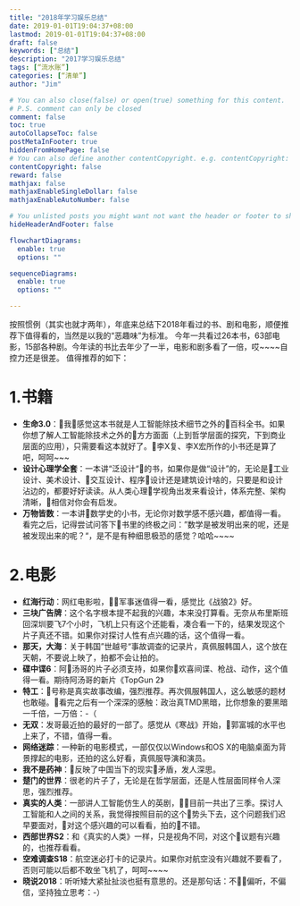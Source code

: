 ```yaml
---
title: "2018年学习娱乐总结"
date: 2019-01-01T19:04:37+08:00
lastmod: 2019-01-01T19:04:37+08:00
draft: false
keywords: ["总结"]
description: "2017学习娱乐总结"
tags: [“流水账”]
categories: [“清单”]
author: "Jim"

# You can also close(false) or open(true) something for this content.
# P.S. comment can only be closed
comment: false
toc: true
autoCollapseToc: false
postMetaInFooter: true
hiddenFromHomePage: false
# You can also define another contentCopyright. e.g. contentCopyright: "This is another copyright."
contentCopyright: false
reward: false
mathjax: false
mathjaxEnableSingleDollar: false
mathjaxEnableAutoNumber: false

# You unlisted posts you might want not want the header or footer to show
hideHeaderAndFooter: false

flowchartDiagrams:
  enable: true
  options: ""

sequenceDiagrams: 
  enable: true
  options: ""

---
```


按照惯例（其实也就才两年），年底来总结下2018年看过的书、剧和电影，顺便推荐下值得看的，当然是以我的“恶趣味”为标准。
今年一共看过26本书，63部电影，15部各种剧。今年读的书比去年少了一半，电影和剧多看了一倍，哎~~~~自控力还是很差。
值得推荐的如下：

# 1.书籍
- **生命3.0**：我感觉这本书就是人工智能除技术细节之外的百科全书。如果你想了解人工智能除技术之外的方方面面（上到哲学层面的探究，下到商业层面的应用），只需要看这本就好了。李X复、李X宏所作的小书还是算了吧，呵呵~~~
- **设计心理学全套**：一本讲“泛设计“的书，如果你是做“设计”的，无论是工业设计、美术设计、交互设计、程序设计还是建筑设计啥的，只要是和设计沾边的，都要好好读读。从人类心理学视角出发来看设计，体系完整、架构清晰，相信对你会有启发。
- **万物皆数**：一本讲数学史的小书，无论你对数学感不感兴趣，都值得一看。看完之后，记得尝试问答下书里的终极之问：”数学是被发明出来的呢，还是被发现出来的呢？“，是不是有种细思极恐的感觉？哈哈~~~~

# 2.电影
- **红海行动**：网红电影啦，军事迷值得一看，感觉比《战狼2》好。
- **三块广告牌**：这个名字根本提不起我的兴趣，本来没打算看。无奈从布里斯班回深圳要飞7个小时，飞机上只有这个还能看，凑合看一下的，结果发现这个片子真还不错。如果你对探讨人性有点兴趣的话，这个值得一看。
- **那天，大海**：关于韩国”世越号“事故调查的记录片，真佩服韩国人，这个放在天朝，不要说上映了，拍都不会让拍的。
- **碟中谍6**：阿汤哥的片子必须支持，如果你欢喜间谍、枪战、动作，这个值得一看。期待阿汤哥的新片《TopGun 2》
- **特工**：号称是真实故事改编，强烈推荐。再次佩服韩国人，这么敏感的题材也敢碰。看完之后有一个深深的感触：政治真TMD黑暗，比你想象的要黑暗一千倍，一万倍：-（
- **无双**：发哥最近拍的最好的一部了。感觉从《寒战》开始，郭富城的水平也上来了，不错，值得一看。
- **网络迷踪**：一种新的电影模式，一部仅仅以Windows和OS X的电脑桌面为背景撑起的电影，还拍的这么好看，真佩服导演和演员。
- **我不是药神**：反映了中国当下的现实矛盾，发人深思。
- **楚门的世界**：很老的片子了，无论是在哲学层面，还是人性层面同样令人深思，强烈推荐。
- **真实的人类**：一部讲人工智能仿生人的英剧，目前一共出了三季。探讨人工智能和人之间的关系，我觉得按照目前的这个势头下去，这个问题我们迟早要面对，对这个感兴趣的可以看看，拍的不错。
- **西部世界S2**：和《真实的人类》一样，只是视角不同，对这个议题有兴趣的，也推荐看看。
- **空难调查S18**：航空迷必打卡的记录片。如果你对航空没有兴趣就不要看了，否则可能以后都不敢坐飞机了，呵呵~~~~
- **晓说2018**：听听矮大紧扯扯淡也挺有意思的。还是那句话：不偏听，不偏信，坚持独立思考：-）










